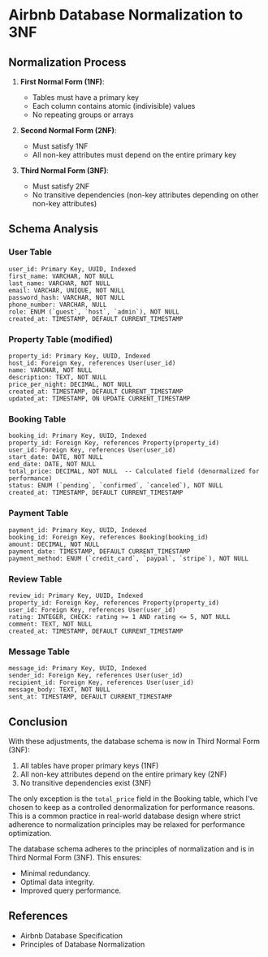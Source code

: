# Airbnb Database Normalization to 3NF 

## Normalization Process

1. **First Normal Form (1NF)**:
   - Tables must have a primary key
   - Each column contains atomic (indivisible) values
   - No repeating groups or arrays

2. **Second Normal Form (2NF)**:
   - Must satisfy 1NF
   - All non-key attributes must depend on the entire primary key

3. **Third Normal Form (3NF)**:
   - Must satisfy 2NF
   - No transitive dependencies (non-key attributes depending on other non-key attributes)

## Schema Analysis


### User Table
```
user_id: Primary Key, UUID, Indexed
first_name: VARCHAR, NOT NULL
last_name: VARCHAR, NOT NULL
email: VARCHAR, UNIQUE, NOT NULL
password_hash: VARCHAR, NOT NULL
phone_number: VARCHAR, NULL
role: ENUM (`guest`, `host`, `admin`), NOT NULL
created_at: TIMESTAMP, DEFAULT CURRENT_TIMESTAMP
```


### Property Table (modified)
```
property_id: Primary Key, UUID, Indexed
host_id: Foreign Key, references User(user_id)
name: VARCHAR, NOT NULL
description: TEXT, NOT NULL
price_per_night: DECIMAL, NOT NULL
created_at: TIMESTAMP, DEFAULT CURRENT_TIMESTAMP
updated_at: TIMESTAMP, ON UPDATE CURRENT_TIMESTAMP
```

### Booking Table 
```
booking_id: Primary Key, UUID, Indexed
property_id: Foreign Key, references Property(property_id)
user_id: Foreign Key, references User(user_id)
start_date: DATE, NOT NULL
end_date: DATE, NOT NULL
total_price: DECIMAL, NOT NULL  -- Calculated field (denormalized for performance)
status: ENUM (`pending`, `confirmed`, `canceled`), NOT NULL
created_at: TIMESTAMP, DEFAULT CURRENT_TIMESTAMP
```

### Payment Table
```
payment_id: Primary Key, UUID, Indexed
booking_id: Foreign Key, references Booking(booking_id)
amount: DECIMAL, NOT NULL
payment_date: TIMESTAMP, DEFAULT CURRENT_TIMESTAMP
payment_method: ENUM (`credit_card`, `paypal`, `stripe`), NOT NULL
```

### Review Table 
```
review_id: Primary Key, UUID, Indexed
property_id: Foreign Key, references Property(property_id)
user_id: Foreign Key, references User(user_id)
rating: INTEGER, CHECK: rating >= 1 AND rating <= 5, NOT NULL
comment: TEXT, NOT NULL
created_at: TIMESTAMP, DEFAULT CURRENT_TIMESTAMP
```

### Message Table
```
message_id: Primary Key, UUID, Indexed
sender_id: Foreign Key, references User(user_id)
recipient_id: Foreign Key, references User(user_id)
message_body: TEXT, NOT NULL
sent_at: TIMESTAMP, DEFAULT CURRENT_TIMESTAMP
```

## Conclusion

With these adjustments, the database schema is now in Third Normal Form (3NF):
1. All tables have proper primary keys (1NF)
2. All non-key attributes depend on the entire primary key (2NF)
3. No transitive dependencies exist (3NF)

The only exception is the `total_price` field in the Booking table, which I've chosen to keep as a controlled denormalization for performance reasons. This is a common practice in real-world database design where strict adherence to normalization principles may be relaxed for performance optimization.

The database schema adheres to the principles of normalization and is in Third Normal Form (3NF). This ensures:
- Minimal redundancy.
- Optimal data integrity.
- Improved query performance.

## References
- Airbnb Database Specification
- Principles of Database Normalization
